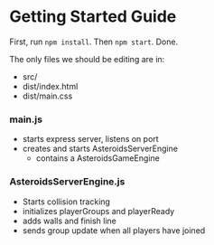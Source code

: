 # Getting Started Guide

First, run `npm install`. Then `npm start`. Done.

The only files we should be editing are in:
- src/
- dist/index.html
- dist/main.css


### main.js
- starts express server, listens on port
- creates and starts AsteroidsServerEngine
    - contains a AsteroidsGameEngine

### AsteroidsServerEngine.js
- Starts collision tracking
- initializes playerGroups and playerReady
- adds walls and finish line
- sends group update when all players have joined
